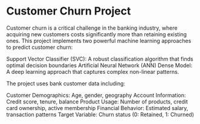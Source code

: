 # Customer Churn Project
Customer churn is a critical challenge in the banking industry, where acquiring new customers costs significantly more than retaining existing ones. This project implements two powerful machine learning approaches to predict customer churn:

Support Vector Classifier (SVC): A robust classification algorithm that finds optimal decision boundaries
Artificial Neural Network (ANN) Dense Model: A deep learning approach that captures complex non-linear patterns.

The project uses bank customer data including:

Customer Demographics: Age, gender, geography
Account Information: Credit score, tenure, balance
Product Usage: Number of products, credit card ownership, active membership
Financial Behavior: Estimated salary, transaction patterns
Target Variable: Churn status (0: Retained, 1: Churned)
